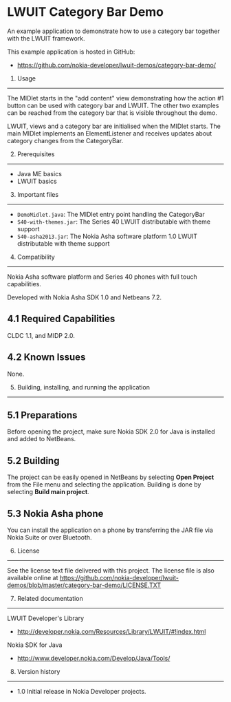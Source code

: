 LWUIT Category Bar Demo
=======================

An example application to demonstrate how to use a category bar together with
the LWUIT framework.

This example application is hosted in GitHub:
* https://github.com/nokia-developer/lwuit-demos/category-bar-demo/


1. Usage
-------------------------------------------------------------------------------

The MIDlet starts in the "add content" view demonstrating how the action #1
button can be used with category bar and LWUIT. The other two examples can be 
reached from the category bar that is visible throughout the demo.

LWUIT, views and a category bar are initialised when the MIDlet starts. The
main MIDlet implements an ElementListener and receives updates about category
changes from the CategoryBar.


2. Prerequisites
-------------------------------------------------------------------------------

* Java ME basics
* LWUIT basics


3. Important files
-------------------------------------------------------------------------------

* `DemoMidlet.java`: The MIDlet entry point handling the CategoryBar
* `S40-with-themes.jar`: The Series 40 LWUIT distributable with theme support
* `S40-asha2013.jar`: The Nokia Asha software platform 1.0 LWUIT distributable with
   theme support

4. Compatibility
-------------------------------------------------------------------------------

Nokia Asha software platform and Series 40 phones with full touch
capabilities.

Developed with Nokia Asha SDK 1.0 and Netbeans 7.2.

4.1 Required Capabilities
-------------------------

CLDC 1.1, and MIDP 2.0.

4.2 Known Issues
----------------

None.


5. Building, installing, and running the application
-------------------------------------------------------------------------------

5.1 Preparations
----------------

Before opening the project, make sure Nokia SDK 2.0 for Java is installed and
added to NetBeans.

5.2 Building
--------------------

The project can be easily opened in NetBeans by selecting **Open Project** from
the File menu and selecting the application. Building is done by selecting
**Build main project**.

5.3 Nokia Asha phone
--------------------

You can install the application on a phone by transferring the JAR file
via Nokia Suite or over Bluetooth.


6. License
-------------------------------------------------------------------------------

See the license text file delivered with this project. The license file is also
available online at 
https://github.com/nokia-developer/lwuit-demos/blob/master/category-bar-demo/LICENSE.TXT


7. Related documentation
-------------------------------------------------------------------------------

LWUIT Developer's Library
* http://developer.nokia.com/Resources/Library/LWUIT/#!index.html

Nokia SDK for Java
* http://www.developer.nokia.com/Develop/Java/Tools/


8. Version history
-------------------------------------------------------------------------------

* 1.0 Initial release in Nokia Developer projects.
